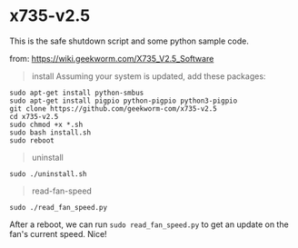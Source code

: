 # x735-v2.5
This is the safe shutdown script and some python sample code.

from: https://wiki.geekworm.com/X735_V2.5_Software
> install
Assuming your system is updated, add these packages:
```
sudo apt-get install python-smbus
sudo apt-get install pigpio python-pigpio python3-pigpio
git clone https://github.com/geekworm-com/x735-v2.5
cd x735-v2.5
sudo chmod +x *.sh
sudo bash install.sh
sudo reboot
```

>uninstall
```
sudo ./uninstall.sh
```
>read-fan-speed
```
sudo ./read_fan_speed.py
```
After a reboot, we can run ```sudo read_fan_speed.py``` to get an update on the fan's current speed.  Nice!

